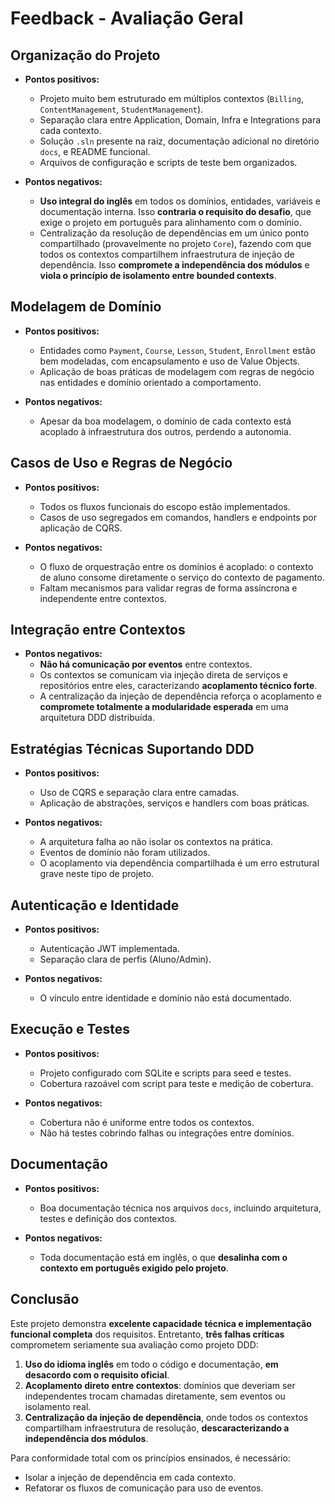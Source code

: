 # Feedback - Avaliação Geral

## Organização do Projeto
- **Pontos positivos:**
  - Projeto muito bem estruturado em múltiplos contextos (`Billing`, `ContentManagement`, `StudentManagement`).
  - Separação clara entre Application, Domain, Infra e Integrations para cada contexto.
  - Solução `.sln` presente na raiz, documentação adicional no diretório `docs`, e README funcional.
  - Arquivos de configuração e scripts de teste bem organizados.

- **Pontos negativos:**
  - **Uso integral do inglês** em todos os domínios, entidades, variáveis e documentação interna. Isso **contraria o requisito do desafio**, que exige o projeto em português para alinhamento com o domínio.
  - Centralização da resolução de dependências em um único ponto compartilhado (provavelmente no projeto `Core`), fazendo com que todos os contextos compartilhem infraestrutura de injeção de dependência. Isso **compromete a independência dos módulos** e **viola o princípio de isolamento entre bounded contexts**.

## Modelagem de Domínio
- **Pontos positivos:**
  - Entidades como `Payment`, `Course`, `Lesson`, `Student`, `Enrollment` estão bem modeladas, com encapsulamento e uso de Value Objects.
  - Aplicação de boas práticas de modelagem com regras de negócio nas entidades e domínio orientado a comportamento.

- **Pontos negativos:**
  - Apesar da boa modelagem, o domínio de cada contexto está acoplado à infraestrutura dos outros, perdendo a autonomia.

## Casos de Uso e Regras de Negócio
- **Pontos positivos:**
  - Todos os fluxos funcionais do escopo estão implementados.
  - Casos de uso segregados em comandos, handlers e endpoints por aplicação de CQRS.

- **Pontos negativos:**
  - O fluxo de orquestração entre os domínios é acoplado: o contexto de aluno consome diretamente o serviço do contexto de pagamento.
  - Faltam mecanismos para validar regras de forma assíncrona e independente entre contextos.

## Integração entre Contextos
- **Pontos negativos:**
  - **Não há comunicação por eventos** entre contextos.
  - Os contextos se comunicam via injeção direta de serviços e repositórios entre eles, caracterizando **acoplamento técnico forte**.
  - A centralização da injeção de dependência reforça o acoplamento e **compromete totalmente a modularidade esperada** em uma arquitetura DDD distribuída.

## Estratégias Técnicas Suportando DDD
- **Pontos positivos:**
  - Uso de CQRS e separação clara entre camadas.
  - Aplicação de abstrações, serviços e handlers com boas práticas.

- **Pontos negativos:**
  - A arquitetura falha ao não isolar os contextos na prática.
  - Eventos de domínio não foram utilizados.
  - O acoplamento via dependência compartilhada é um erro estrutural grave neste tipo de projeto.

## Autenticação e Identidade
- **Pontos positivos:**
  - Autenticação JWT implementada.
  - Separação clara de perfis (Aluno/Admin).

- **Pontos negativos:**
  - O vínculo entre identidade e domínio não está documentado.

## Execução e Testes
- **Pontos positivos:**
  - Projeto configurado com SQLite e scripts para seed e testes.
  - Cobertura razoável com script para teste e medição de cobertura.

- **Pontos negativos:**
  - Cobertura não é uniforme entre todos os contextos.
  - Não há testes cobrindo falhas ou integrações entre domínios.

## Documentação
- **Pontos positivos:**
  - Boa documentação técnica nos arquivos `docs`, incluindo arquitetura, testes e definição dos contextos.

- **Pontos negativos:**
  - Toda documentação está em inglês, o que **desalinha com o contexto em português exigido pelo projeto**.

## Conclusão

Este projeto demonstra **excelente capacidade técnica e implementação funcional completa** dos requisitos. Entretanto, **três falhas críticas** comprometem seriamente sua avaliação como projeto DDD:

1. **Uso do idioma inglês** em todo o código e documentação, **em desacordo com o requisito oficial**.
2. **Acoplamento direto entre contextos**: domínios que deveriam ser independentes trocam chamadas diretamente, sem eventos ou isolamento real.
3. **Centralização da injeção de dependência**, onde todos os contextos compartilham infraestrutura de resolução, **descaracterizando a independência dos módulos**.

Para conformidade total com os princípios ensinados, é necessário:
- Isolar a injeção de dependência em cada contexto.
- Refatorar os fluxos de comunicação para uso de eventos.
